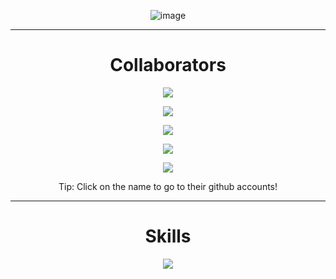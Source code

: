 <div align="center">
  
  ![image](https://github.com/Fluid-Client-Development/.github/blob/76db751efa35d3b6d575eac3599461c1b0d64514/profile/png_20230407_183044_0000.png)

---

# Collaborators

  

<p align = "center"><a href="https://github.com/Quantamyt/"><img src = "https://github-widgetbox.vercel.app/api/profile?username=Quantamyt&data=followers,repositories,stars,commits&theme=viridescent"></p></a>

<p align = "center"><a href="https://github.com/GamerHun1238/"><img src = "https://github-widgetbox.vercel.app/api/profile?username=GamerHun1238&data=followers,repositories,stars,commits&theme=viridescent"></p></a>

<p align = "center"><a href="https://github.com/MBG1337"><img src = "https://github-widgetbox.vercel.app/api/profile?username=MBG1337&data=followers,repositories,stars,commits&theme=viridescent"></p></a>

<p align = "center"><a href="https://github.com/Slddev"><img src = "https://github-widgetbox.vercel.app/api/profile?username=Slddev&data=followers,repositories,stars,commits&theme=viridescent"></p></a>

<p align = "center"><a href="https://github.com/spetterman66"><img src = "https://github-widgetbox.vercel.app/api/profile?username=spetterman66&data=followers,repositories,stars,commits&theme=viridescent"></p></a>

Tip: Click on the name to go to their github accounts!

  ---
  
  # Skills
  
<p align = "center"><img src = "https://github-widgetbox.vercel.app/api/skills?names=java,kotlin,python,html,css,javascript,typescript,c,php,react,bash,powershell&includeNames=true&theme=viridescent"></p>
